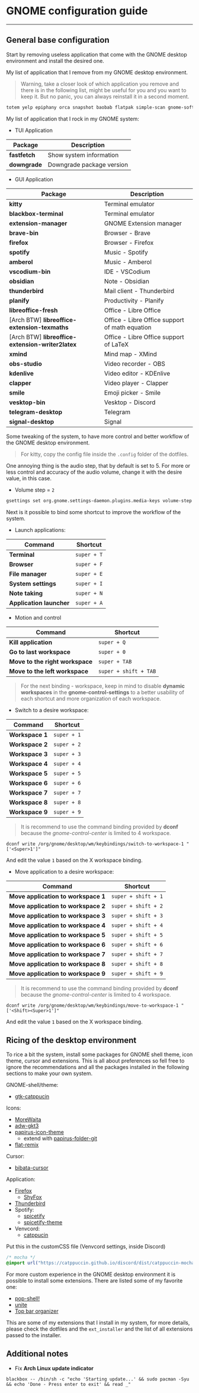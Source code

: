 # GNOME configuration guide
---
## General base configuration
Start by removing useless application that come with the GNOME desktop environment and install the desired one.

My list of application that I remove from my GNOME desktop environment.

> Warning, take a closer look of which application you remove and there is in the following list, might be useful for you and you want to keep it. But no panic, you can always reinstall it in a second moment.

``` bash
totem yelp epiphany orca snapshot baobab flatpak simple-scan gnome-software gnome-tour gnome-music gnome-maps gnome-contacts gnome-logs gnome-font-viewer gnome-system-monitor gnome-connections gnome-characters gnome-disk-utility gnome-remote-desktop gnome-console gnome-clocks
```

My list of application that I rock in my GNOME system:
- TUI Application

| Package       | Description               |
| ------------- | ------------------------- |
| **fastfetch** | Show system information   |
| **downgrade** | Downgrade package version |

- GUI Application

| Package                                           | Description                                    |
| ------------------------------------------------- | ---------------------------------------------- |
| **kitty**                                         | Terminal emulator                              |
| **blackbox-terminal**                             | Terminal emulator                              |
| **extension-manager**                             | GNOME Extension manager                        |
| **brave-bin**                                     | Browser - Brave                                |
| **firefox**                                       | Browser - Firefox                              |
| **spotify**                                       | Music - Spotify                                |
| **amberol**                                       | Music - Amberol                                |
| **vscodium-bin**                                  | IDE - VSCodium                                 |
| **obsidian**                                      | Note - Obsidian                                |
| **thunderbird**                                   | Mail client - Thunderbird                      |
| **planify**                                       | Productivity - Planify                         |
| **libreoffice-fresh**                             | Office - Libre Office                          |
| [Arch BTW] **libreoffice-extension-texmaths**     | Office - Libre Office support of math equation |
| [Arch BTW] **libreoffice-extension-writer2latex** | Office - Libre Office support of LaTeX         |
| **xmind**                                         | Mind map - XMind                               |
| **obs-studio**                                    | Video recorder - OBS                           |
| **kdenlive**                                      | Video editor - KDEnlive                        |
| **clapper**                                       | Video player - Clapper                         |
| **smile**                                         | Emoji picker - Smile                           |
| **vesktop-bin**                                   | Vesktop - Discord                              |
| **telegram-desktop**                              | Telegram                                       |
| **signal-desktop**                                | Signal                                         |


Some tweaking of the system, to have more control and better workflow of the GNOME desktop environment.

> For kitty, copy the config file inside the `.config` folder of the dotfiles.

One annoying thing is the audio step, that by default is set to 5. For more or less control and accuracy of the audio volume, change it with the desire value, in this case.
- Volume step = `2`

``` bash
gsettings set org.gnome.settings-daemon.plugins.media-keys volume-step 2
```

Next is it possible to bind some shortcut to improve the workflow of the system.

- Launch applications:

| Command                  | Shortcut    |
| ------------------------ | ----------- |
| **Terminal**             | `super + T` |
| **Browser**              | `super + F` |
| **File manager**         | `super + E` |
| **System settings**      | `super + I` |
| **Note taking**          | `super + N` |
| **Application launcher** | `super + A` |

- Motion and control

| Command                         | Shortcut              |
| ------------------------------- | --------------------- |
| **Kill application**            | `super + Q`           |
| **Go to last workspace**        | `super + 0`           |
| **Move to the right workspace** | `super + TAB`         |
| **Move to the left workspace**  | `super + shift + TAB` |

> For the next binding - workspace, keep in mind to disable **dynamic workspaces** in the **gnome-control-settings** to a better usability of each shortcut and more organization of each workspace.

- Switch to a desire workspace:

| Command         | Shortcut    |
| --------------- | ----------- |
| **Workspace 1** | `super + 1` |
| **Workspace 2** | `super + 2` |
| **Workspace 3** | `super + 3` |
| **Workspace 4** | `super + 4` |
| **Workspace 5** | `super + 5` |
| **Workspace 6** | `super + 6` |
| **Workspace 7** | `super + 7` |
| **Workspace 8** | `super + 8` |
| **Workspace 9** | `super + 9` |
> It is recommend to use the command binding provided by **dconf** because the *gnome-control-center* is limited to 4 workspace.

`dconf write /org/gnome/desktop/wm/keybindings/switch-to-workspace-1 "['<Super>1']"`

And edit the value `1` based on the X workspace binding.

- Move application to a desire workspace:

| Command                             | Shortcut            |
| ----------------------------------- | ------------------- |
| **Move application to workspace 1** | `super + shift + 1` |
| **Move application to workspace 2** | `super + shift + 2` |
| **Move application to workspace 3** | `super + shift + 3` |
| **Move application to workspace 4** | `super + shift + 4` |
| **Move application to workspace 5** | `super + shift + 5` |
| **Move application to workspace 6** | `super + shift + 6` |
| **Move application to workspace 7** | `super + shift + 7` |
| **Move application to workspace 8** | `super + shift + 8` |
| **Move application to workspace 9** | `super + shift + 9` |
> It is recommend to use the command binding provided by **dconf** because the *gnome-control-center* is limited to 4 workspace.

`dconf write /org/gnome/desktop/wm/keybindings/move-to-workspace-1 "['<Shift><Super>1']"` 

And edit the value `1` based on the X workspace binding. 
## Ricing of the desktop environment
To rice a bit the system, install some packages for GNOME shell theme, icon theme, cursor and extensions. This is all about preferences so fell free to ignore the recommendations and all the packages installed in the following sections to make your own system.

GNOME-shell/theme:
- [gtk-catppucin](https://github.com/catppuccin/gtk/blob/main/docs/USAGE.md)

Icons:
- [MoreWaita](https://github.com/somepaulo/MoreWaita)
- [adw-gkt3](https://github.com/lassekongo83/adw-gtk3)
- [papirus-icon-theme](https://github.com/PapirusDevelopmentTeam/papirus-icon-theme)
	- extend with [papirus-folder-git](https://github.com/PapirusDevelopmentTeam/papirus-folders)
- [flat-remix](https://github.com/daniruiz/flat-remix)

Cursor:
- [bibata-cursor](https://github.com/ful1e5/Bibata_Cursor)

Application:
- [Firefox](https://github.com/rafaelmardojai/firefox-gnome-theme)
	- [ShyFox](https://www.reddit.com/r/unixporn/comments/1dl1xzx/oc_shyfox_theme_for_firefox_i_made/)
- [Thunderbird](https://github.com/rafaelmardojai/thunderbird-gnome-theme)
- Spotify:
	- [spicetify](https://spicetify.app/docs/advanced-usage/installation/#note-for-linux-users)
	- [spicetify-theme](https://github.com/spicetify/spicetify-themes)
- Venvcord:
	- [catppucin](https://github.com/catppuccin/discord)

Put this in the customCSS file (Venvcord settings, inside Discord)
``` css
/* mocha */
@import url("https://catppuccin.github.io/discord/dist/catppuccin-mocha.theme.css");
```

For more custom experience in the GNOME desktop environment it is possible to install some extensions. There are listed some of my favorite one:
- [pop-shell!](https://github.com/pop-os/shell.git)
- [unite](https://github.com/hardpixel/unite-shell/)
- [Top bar organizer](https://github.com/jamespo/gnome-extensions/releases/download/gnome46/top-bar-organizerjulian.gse.jsts.xyz.v10.shell-extension.zip)

This are some of my extensions that I install in my system, for more details, please check the dotfiles and the `ext_installer` and the list of all extensions passed to the installer.
## Additional notes
- Fix **Arch Linux update indicator**

`blackbox -- /bin/sh -c "echo 'Starting update...' && sudo pacman -Syu && echo 'Done - Press enter to exit' && read _"`
